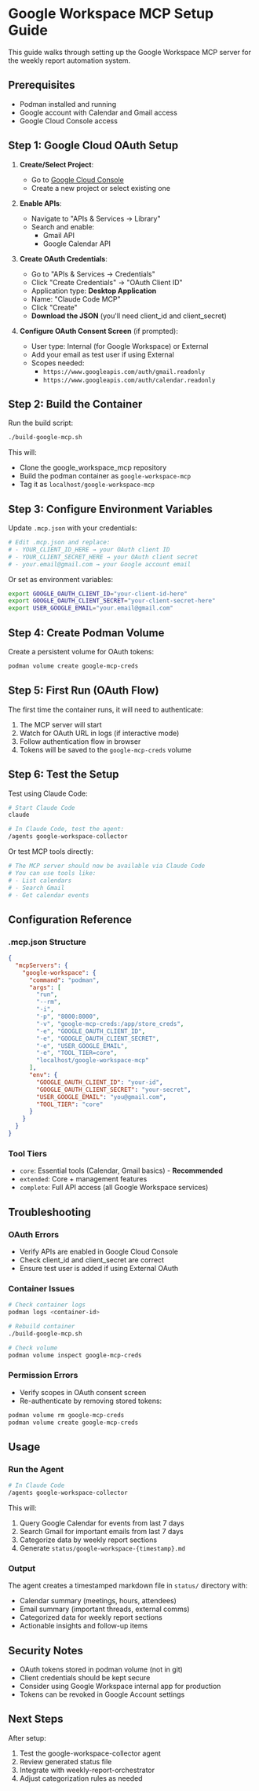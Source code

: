 # Google Workspace MCP Setup Guide

This guide walks through setting up the Google Workspace MCP server for the weekly report automation system.

## Prerequisites
- Podman installed and running
- Google account with Calendar and Gmail access
- Google Cloud Console access

## Step 1: Google Cloud OAuth Setup

1. **Create/Select Project**:
   - Go to [Google Cloud Console](https://console.cloud.google.com/)
   - Create a new project or select existing one

2. **Enable APIs**:
   - Navigate to "APIs & Services → Library"
   - Search and enable:
     - Gmail API
     - Google Calendar API

3. **Create OAuth Credentials**:
   - Go to "APIs & Services → Credentials"
   - Click "Create Credentials" → "OAuth Client ID"
   - Application type: **Desktop Application**
   - Name: "Claude Code MCP"
   - Click "Create"
   - **Download the JSON** (you'll need client_id and client_secret)

4. **Configure OAuth Consent Screen** (if prompted):
   - User type: Internal (for Google Workspace) or External
   - Add your email as test user if using External
   - Scopes needed:
     - `https://www.googleapis.com/auth/gmail.readonly`
     - `https://www.googleapis.com/auth/calendar.readonly`

## Step 2: Build the Container

Run the build script:

```bash
./build-google-mcp.sh
```

This will:
- Clone the google_workspace_mcp repository
- Build the podman container as `google-workspace-mcp`
- Tag it as `localhost/google-workspace-mcp`

## Step 3: Configure Environment Variables

Update `.mcp.json` with your credentials:

```bash
# Edit .mcp.json and replace:
# - YOUR_CLIENT_ID_HERE → your OAuth client ID
# - YOUR_CLIENT_SECRET_HERE → your OAuth client secret
# - your.email@gmail.com → your Google account email
```

Or set as environment variables:

```bash
export GOOGLE_OAUTH_CLIENT_ID="your-client-id-here"
export GOOGLE_OAUTH_CLIENT_SECRET="your-client-secret-here"
export USER_GOOGLE_EMAIL="your.email@gmail.com"
```

## Step 4: Create Podman Volume

Create a persistent volume for OAuth tokens:

```bash
podman volume create google-mcp-creds
```

## Step 5: First Run (OAuth Flow)

The first time the container runs, it will need to authenticate:

1. The MCP server will start
2. Watch for OAuth URL in logs (if interactive mode)
3. Follow authentication flow in browser
4. Tokens will be saved to the `google-mcp-creds` volume

## Step 6: Test the Setup

Test using Claude Code:

```bash
# Start Claude Code
claude

# In Claude Code, test the agent:
/agents google-workspace-collector
```

Or test MCP tools directly:
```bash
# The MCP server should now be available via Claude Code
# You can use tools like:
# - List calendars
# - Search Gmail
# - Get calendar events
```

## Configuration Reference

### .mcp.json Structure

```json
{
  "mcpServers": {
    "google-workspace": {
      "command": "podman",
      "args": [
        "run",
        "--rm",
        "-i",
        "-p", "8000:8000",
        "-v", "google-mcp-creds:/app/store_creds",
        "-e", "GOOGLE_OAUTH_CLIENT_ID",
        "-e", "GOOGLE_OAUTH_CLIENT_SECRET",
        "-e", "USER_GOOGLE_EMAIL",
        "-e", "TOOL_TIER=core",
        "localhost/google-workspace-mcp"
      ],
      "env": {
        "GOOGLE_OAUTH_CLIENT_ID": "your-id",
        "GOOGLE_OAUTH_CLIENT_SECRET": "your-secret",
        "USER_GOOGLE_EMAIL": "you@gmail.com",
        "TOOL_TIER": "core"
      }
    }
  }
}
```

### Tool Tiers

- `core`: Essential tools (Calendar, Gmail basics) - **Recommended**
- `extended`: Core + management features
- `complete`: Full API access (all Google Workspace services)

## Troubleshooting

### OAuth Errors
- Verify APIs are enabled in Google Cloud Console
- Check client_id and client_secret are correct
- Ensure test user is added if using External OAuth

### Container Issues
```bash
# Check container logs
podman logs <container-id>

# Rebuild container
./build-google-mcp.sh

# Check volume
podman volume inspect google-mcp-creds
```

### Permission Errors
- Verify scopes in OAuth consent screen
- Re-authenticate by removing stored tokens:
```bash
podman volume rm google-mcp-creds
podman volume create google-mcp-creds
```

## Usage

### Run the Agent

```bash
# In Claude Code
/agents google-workspace-collector
```

This will:
1. Query Google Calendar for events from last 7 days
2. Search Gmail for important emails from last 7 days
3. Categorize data by weekly report sections
4. Generate `status/google-workspace-{timestamp}.md`

### Output

The agent creates a timestamped markdown file in `status/` directory with:
- Calendar summary (meetings, hours, attendees)
- Email summary (important threads, external comms)
- Categorized data for weekly report sections
- Actionable insights and follow-up items

## Security Notes

- OAuth tokens stored in podman volume (not in git)
- Client credentials should be kept secure
- Consider using Google Workspace internal app for production
- Tokens can be revoked in Google Account settings

## Next Steps

After setup:
1. Test the google-workspace-collector agent
2. Review generated status file
3. Integrate with weekly-report-orchestrator
4. Adjust categorization rules as needed
